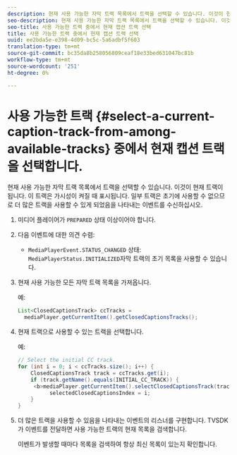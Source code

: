 ```yaml
---
description: 현재 사용 가능한 자막 트랙 목록에서 트랙을 선택할 수 있습니다. 이것이 현재 트랙이 됩니다. 이 트랙은 가시성이 켜질 때 표시됩니다. 일부 트랙은 초기에 사용할 수 없으므로 더 많은 트랙을 사용할 수 있게 되었음을 나타내는 이벤트를 수신하십시오.
seo-description: 현재 사용 가능한 자막 트랙 목록에서 트랙을 선택할 수 있습니다. 이것이 현재 트랙이 됩니다. 이 트랙은 가시성이 켜질 때 표시됩니다. 일부 트랙은 초기에 사용할 수 없으므로 더 많은 트랙을 사용할 수 있게 되었음을 나타내는 이벤트를 수신하십시오.
seo-title: 사용 가능한 트랙 중에서 현재 캡션 트랙 선택
title: 사용 가능한 트랙 중에서 현재 캡션 트랙 선택
uuid: ee2bda5e-e398-4d09-bc5c-5a6adbf5f603
translation-type: tm+mt
source-git-commit: bc35da8b258056809ceaf18e33bed631047bc81b
workflow-type: tm+mt
source-wordcount: '251'
ht-degree: 0%

---
```



# 사용 가능한 트랙 {#select-a-current-caption-track-from-among-available-tracks} 중에서 현재 캡션 트랙을 선택합니다.

현재 사용 가능한 자막 트랙 목록에서 트랙을 선택할 수 있습니다. 이것이 현재 트랙이 됩니다. 이 트랙은 가시성이 켜질 때 표시됩니다. 일부 트랙은 초기에 사용할 수 없으므로 더 많은 트랙을 사용할 수 있게 되었음을 나타내는 이벤트를 수신하십시오.

1. 미디어 플레이어가 `PREPARED` 상태 이상이어야 합니다.
1. 다음 이벤트에 대한 의견 수렴:

   * `MediaPlayerEvent.STATUS_CHANGED` 상태:  `MediaPlayerStatus.INITIALIZED`자막 트랙의 초기 목록을 사용할 수 있습니다.

1. 현재 사용 가능한 모든 자막 트랙 목록을 가져옵니다.

   예:

   ```java
   List<ClosedCaptionsTrack> ccTracks = 
     mediaPlayer.getCurrentItem().getClosedCaptionsTracks();
   ```

1. 현재 트랙으로 사용할 수 있는 트랙을 선택합니다.

   예:

   ```java
   // Select the initial CC track. 
   for (int i = 0; i < ccTracks.size(); i++) { 
       ClosedCaptionsTrack track = ccTracks.get(i); 
       if (track.getName().equals(INITIAL_CC_TRACK)) {
        <b>mediaPlayer.getCurrentItem().selectClosedCaptionsTrack(track);</b> 
             selectedClosedCaptionsIndex = i; 
       } 
   }
   ```

1. 더 많은 트랙을 사용할 수 있음을 나타내는 이벤트의 리스너를 구현합니다. TVSDK가 이벤트를 전달하면 사용 가능한 트랙의 현재 목록을 검색합니다.

   이벤트가 발생할 때마다 목록을 검색하여 항상 최신 목록이 있는지 확인합니다.